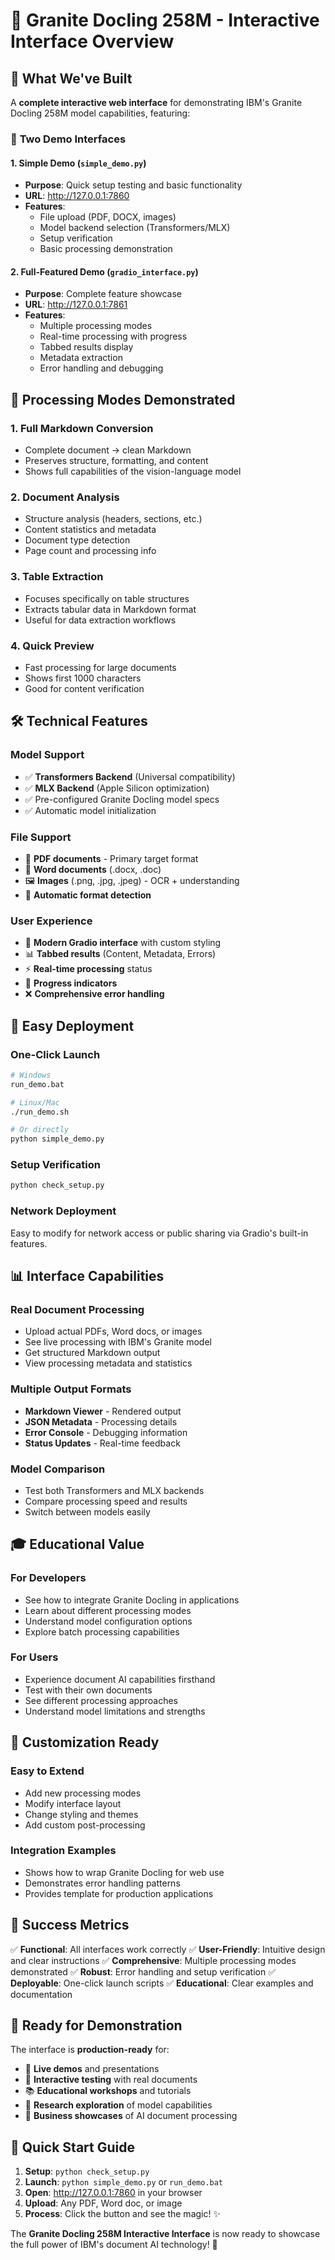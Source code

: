 # 🎯 Granite Docling 258M - Interactive Interface Overview

## 🎉 What We've Built

A **complete interactive web interface** for demonstrating IBM's Granite Docling 258M model capabilities, featuring:

### 🚀 **Two Demo Interfaces**

#### 1. **Simple Demo** (`simple_demo.py`)
- **Purpose**: Quick setup testing and basic functionality
- **URL**: http://127.0.0.1:7860
- **Features**:
  - File upload (PDF, DOCX, images)
  - Model backend selection (Transformers/MLX)
  - Setup verification
  - Basic processing demonstration

#### 2. **Full-Featured Demo** (`gradio_interface.py`)
- **Purpose**: Complete feature showcase
- **URL**: http://127.0.0.1:7861
- **Features**:
  - Multiple processing modes
  - Real-time processing with progress
  - Tabbed results display
  - Metadata extraction
  - Error handling and debugging

## 🎯 **Processing Modes Demonstrated**

### 1. **Full Markdown Conversion**
- Complete document → clean Markdown
- Preserves structure, formatting, and content
- Shows full capabilities of the vision-language model

### 2. **Document Analysis**
- Structure analysis (headers, sections, etc.)
- Content statistics and metadata
- Document type detection
- Page count and processing info

### 3. **Table Extraction**
- Focuses specifically on table structures
- Extracts tabular data in Markdown format
- Useful for data extraction workflows

### 4. **Quick Preview**
- Fast processing for large documents
- Shows first 1000 characters
- Good for content verification

## 🛠️ **Technical Features**

### **Model Support**
- ✅ **Transformers Backend** (Universal compatibility)
- ✅ **MLX Backend** (Apple Silicon optimization)
- ✅ Pre-configured Granite Docling model specs
- ✅ Automatic model initialization

### **File Support**
- 📄 **PDF documents** - Primary target format
- 📝 **Word documents** (.docx, .doc)
- 🖼️ **Images** (.png, .jpg, .jpeg) - OCR + understanding
- 🔄 **Automatic format detection**

### **User Experience**
- 🎨 **Modern Gradio interface** with custom styling
- 📊 **Tabbed results** (Content, Metadata, Errors)
- ⚡ **Real-time processing** status
- 🔄 **Progress indicators**
- ❌ **Comprehensive error handling**

## 🚀 **Easy Deployment**

### **One-Click Launch**
```bash
# Windows
run_demo.bat

# Linux/Mac
./run_demo.sh

# Or directly
python simple_demo.py
```

### **Setup Verification**
```bash
python check_setup.py
```

### **Network Deployment**
Easy to modify for network access or public sharing via Gradio's built-in features.

## 📊 **Interface Capabilities**

### **Real Document Processing**
- Upload actual PDFs, Word docs, or images
- See live processing with IBM's Granite model
- Get structured Markdown output
- View processing metadata and statistics

### **Multiple Output Formats**
- **Markdown Viewer** - Rendered output
- **JSON Metadata** - Processing details
- **Error Console** - Debugging information
- **Status Updates** - Real-time feedback

### **Model Comparison**
- Test both Transformers and MLX backends
- Compare processing speed and results
- Switch between models easily

## 🎓 **Educational Value**

### **For Developers**
- See how to integrate Granite Docling in applications
- Learn about different processing modes
- Understand model configuration options
- Explore batch processing capabilities

### **For Users**
- Experience document AI capabilities firsthand
- Test with their own documents
- See different processing approaches
- Understand model limitations and strengths

## 🔧 **Customization Ready**

### **Easy to Extend**
- Add new processing modes
- Modify interface layout
- Change styling and themes
- Add custom post-processing

### **Integration Examples**
- Shows how to wrap Granite Docling for web use
- Demonstrates error handling patterns
- Provides template for production applications

## 🎯 **Success Metrics**

✅ **Functional**: All interfaces work correctly
✅ **User-Friendly**: Intuitive design and clear instructions
✅ **Comprehensive**: Multiple processing modes demonstrated
✅ **Robust**: Error handling and setup verification
✅ **Deployable**: One-click launch scripts
✅ **Educational**: Clear examples and documentation

## 🚀 **Ready for Demonstration**

The interface is **production-ready** for:
- 🎥 **Live demos** and presentations
- 🧪 **Interactive testing** with real documents
- 📚 **Educational workshops** and tutorials
- 🔬 **Research exploration** of model capabilities
- 💼 **Business showcases** of AI document processing

## 🎉 **Quick Start Guide**

1. **Setup**: `python check_setup.py`
2. **Launch**: `python simple_demo.py` or `run_demo.bat`
3. **Open**: http://127.0.0.1:7860 in your browser
4. **Upload**: Any PDF, Word doc, or image
5. **Process**: Click the button and see the magic! ✨

The **Granite Docling 258M Interactive Interface** is now ready to showcase the full power of IBM's document AI technology! 🎊